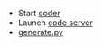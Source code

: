 

- Start [coder](https://console.cloud.google.com/compute/instances?project=geardev-prod)
- Launch [code server](https://rudolf.dev.geardev.de/)
- [generate.py](http://generate.py)

